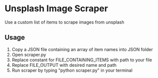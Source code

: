# Unsplash Image Scraper
Use a custom list of items to scrape images from unsplash

## Usage
1. Copy a JSON file containing an array of item names into JSON folder
2. Open scraper.py
3. Replace constant for FILE_CONTAINING_ITEMS with path to your file
4. Replace FILE_OUTPUT with desired name and path
5. Run scraper by typing "python scraper.py" in your terminal
